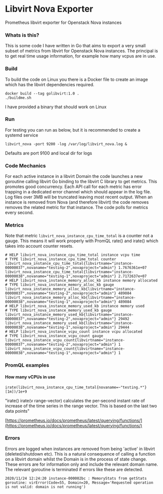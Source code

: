 # Libvirt Nova Exporter
Prometheus libvirt exporter for Openstack Nova instances


### Whats is this?

This is some code I have written in Go that aims to export a very small subset of metrics from libvirt for Openstack Nova instances.
The principal is to get real time usage information, for example how many vcpus are in use.


### Build

To build the code on Linux you there is a Docker file to create an image which has the libvirt dependencies required.

```
docker build --tag golibvirt:1.0 .
./buildme.sh 
```
 I have provided a binary that should work on Linux

### Run

For testing you can run as below, but it is recommended to create a systemd service

```libvirt_nova -port 9200 -log /var/log/libvirt_nova.log &```

Defaults are port 9100 and local dir for logs

### Code Mechanics

For each active instance in a libvirt Domain the code launches a new goroutine calling libvirt Go binding to the libvirt C library
to get metrics. This promotes good concurrency. Each API call for each metric has error trapping in a dedicated error channel which should appear in the log file.
Log files over 3MB will be truncated leaving most recent output.
When an instance is removed from Nova (and therefore libvirt) the code removes removes the related metric for that instance.
The code polls for metrics every second.

### Metrics

Note that metric ```libvirt_nova_instance_cpu_time_total``` is a counter not a gauge. This means it will work properly with PromQL rate() and irate() 
which takes into account counter resets.

```
# HELP libvirt_nova_instance_cpu_time_total instance vcpu time
# TYPE libvirt_nova_instance_cpu_time_total counter
libvirt_nova_instance_cpu_time_total{libvirtname="instance-00000037",novaname="testing-2",novaproject="admin"} 1.7676361e+07
libvirt_nova_instance_cpu_time_total{libvirtname="instance-00000038",novaname="testing-1",novaproject="admin"} 2.7172637e+07
# HELP libvirt_nova_instance_memory_alloc_kb instance memory allocated
# TYPE libvirt_nova_instance_memory_alloc_kb gauge
libvirt_nova_instance_memory_alloc_kb{libvirtname="instance-00000037",novaname="testing-2",novaproject="admin"} 489084
libvirt_nova_instance_memory_alloc_kb{libvirtname="instance-00000038",novaname="testing-1",novaproject="admin"} 489084
# HELP libvirt_nova_instance_memory_used_kb instance memory used
# TYPE libvirt_nova_instance_memory_used_kb gauge
libvirt_nova_instance_memory_used_kb{libvirtname="instance-00000037",novaname="testing-2",novaproject="admin"} 29492
libvirt_nova_instance_memory_used_kb{libvirtname="instance-00000038",novaname="testing-1",novaproject="admin"} 29444
# HELP libvirt_nova_instance_vcpu_count instance vcpu allocated
# TYPE libvirt_nova_instance_vcpu_count gauge
libvirt_nova_instance_vcpu_count{libvirtname="instance-00000037",novaname="testing-2",novaproject="admin"} 1
libvirt_nova_instance_vcpu_count{libvirtname="instance-00000038",novaname="testing-1",novaproject="admin"} 1
```

### PromQL examples
#### How many vCPUs in use

```irate(libvirt_nova_instance_cpu_time_total{novaname=~"testing.*"}[1m])/1e+9```

"irate()
irate(v range-vector) calculates the per-second instant rate of increase of the time series in the range vector. This is based on the last two data points"

[https://prometheus.io/docs/prometheus/latest/querying/functions/](https://prometheus.io/docs/prometheus/latest/querying/functions/)

### Errors

Errors are logged when instances are removed from being 'active' in libvirt (deleted/shutdown etc). This is a natural consequence of calling a function on a libvirt domain
whilst the Domain is in the process of state change. These errors are for information only and include the relevant domain name. The relevant goroutine is terminated if errors like these are detected.

```
2020/11/24 12:24:20 instance-000002bc : MemoryStats from getStats goroutine: virError(Code=55, Domain=20, Message='Requested operation is not valid: domain is not running')
``` 
